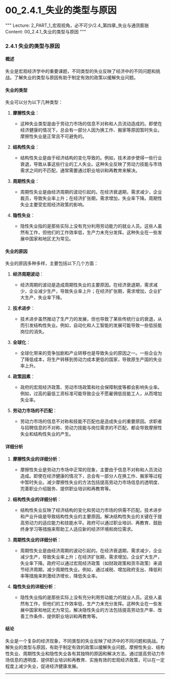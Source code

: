 # 00_2.4.1_失业的类型与原因

"""
Lecture: 2_PART_1_宏观视角，必不可少/2.4_第四章_失业与通货膨胀
Content: 00_2.4.1_失业的类型与原因
"""

### 2.4.1 失业的类型与原因

#### 概述

失业是宏观经济学中的重要课题，不同类型的失业反映了经济中的不同问题和挑战。了解失业的类型与原因有助于制定有效的政策以缓解失业问题。

#### 失业的类型

失业可以分为以下几种类型：

1. **摩擦性失业**：
   - 这种失业类型是由于劳动力市场的信息不对称和人员流动造成的。即使在经济健康的情况下，总会有一部分人因为换工作、搬家等原因暂时失业。摩擦性失业是正常且不可避免的。

2. **结构性失业**：
   - 结构性失业是由于经济结构的变化导致的。例如，技术进步使得一些行业衰退，导致从事这些行业的工人失业。这种失业反映了劳动力技能与市场需求之间的不匹配，通常需要通过职业培训和再教育来解决。

3. **周期性失业**：
   - 周期性失业是由经济周期的波动引起的。在经济衰退期，需求减少，企业裁员，导致失业率上升；在经济扩张期，需求增加，失业率下降。周期性失业主要受宏观经济政策的影响。

4. **隐性失业**：
   - 隐性失业指的是那些实际上没有充分利用劳动能力的就业人员。这些人虽然有工作，但他们的工作效率低，生产力未充分发挥。这种失业在一些发展中国家和地区尤为常见。

#### 失业的原因

失业的原因多种多样，主要包括以下几个方面：

1. **经济周期波动**：
   - 经济周期的波动是造成周期性失业的主要原因。在经济衰退期，需求减少，企业减少生产，导致失业率上升；在经济扩张期，需求增加，企业扩大生产，失业率下降。

2. **技术进步**：
   - 技术进步虽然推动了生产力的发展，但也导致了某些传统行业的衰退，从而引发结构性失业。例如，自动化和人工智能的发展可能导致一些低技能岗位的消失。

3. **全球化**：
   - 全球化带来的竞争加剧和产业转移也是导致失业的原因之一。一些企业为了降低成本，将生产转移到劳动力成本更低的国家，导致原生产国的失业率上升。

4. **政策因素**：
   - 政府的宏观经济政策、劳动市场政策和社会保障制度等都会影响失业率。例如，过高的最低工资标准可能导致企业不愿雇佣低技能工人，从而增加失业率。

5. **劳动力市场的不匹配**：
   - 劳动力市场的信息不对称和技能不匹配也是造成失业的重要原因。求职者与招聘信息的不对称、劳动力技能与岗位需求的不匹配，都会导致摩擦性失业和结构性失业的产生。

#### 详细分析

1. **摩擦性失业的详细分析**：
   - 摩擦性失业是劳动力市场中正常的现象，主要由于信息不对称和人员流动造成。即使在经济健康的情况下，总会有一部分人在换工作、搬家等过程中暂时失业。减少摩擦性失业的方法包括提高劳动力市场信息的透明度、完善职业介绍服务、提供职业培训和再教育等。

2. **结构性失业的详细分析**：
   - 结构性失业反映了经济结构的变化和劳动力市场的供需不匹配。技术进步和产业升级是导致结构性失业的主要原因。解决结构性失业的关键在于提高劳动力的适应能力和技能水平。政府可以通过职业培训、再教育、鼓励终身学习等措施来帮助工人适应新的经济环境和岗位需求。

3. **周期性失业的详细分析**：
   - 周期性失业是由经济周期的波动引起的。在经济衰退期，需求减少，企业减少生产，导致失业率上升；在经济扩张期，需求增加，企业扩大生产，失业率下降。政府可以通过宏观经济政策（如财政政策和货币政策）来调节经济周期，减少周期性失业。例如，通过减税、增加政府支出、降低利率等措施来刺激经济增长，降低失业率。

4. **隐性失业的详细分析**：
   - 隐性失业指的是那些实际上没有充分利用劳动能力的就业人员。这些人虽然有工作，但他们的工作效率低，生产力未充分发挥。这种失业在一些发展中国家和地区尤为常见。解决隐性失业的方法包括提高劳动生产率、改善工作条件、提供职业培训和再教育等。

#### 结论

失业是一个复杂的经济现象，不同类型的失业反映了经济中的不同问题和挑战。了解失业的类型与原因，有助于制定有效的政策以缓解失业问题。摩擦性失业、结构性失业、周期性失业和隐性失业各有其独特的原因和解决方法。通过提高劳动力市场信息的透明度、提供职业培训和再教育、实施有效的宏观经济政策，可以在一定程度上减少失业，促进经济健康发展。

---
